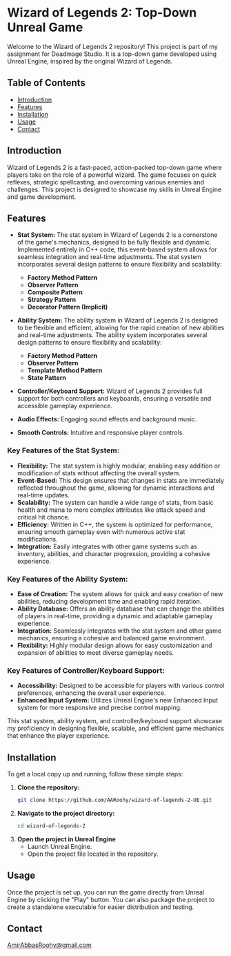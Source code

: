 # Wizard of Legends 2: Top-Down Unreal Game

Welcome to the Wizard of Legends 2 repository! This project is part of my assignment for Deadmage Studio. It is a top-down game developed using Unreal Engine, inspired by the original Wizard of Legends.

## Table of Contents

- [Introduction](#introduction)
- [Features](#features)
- [Installation](#installation)
- [Usage](#usage)
- [Contact](#contact)

## Introduction

Wizard of Legends 2 is a fast-paced, action-packed top-down game where players take on the role of a powerful wizard. The game focuses on quick reflexes, strategic spellcasting, and overcoming various enemies and challenges. This project is designed to showcase my skills in Unreal Engine and game development.

## Features

- **Stat System:** The stat system in Wizard of Legends 2 is a cornerstone of the game's mechanics, designed to be fully flexible and dynamic. Implemented entirely in C++ code, this event-based system allows for seamless integration and real-time adjustments. The stat system incorporates several design patterns to ensure flexibility and scalability:
   - **Factory Method Pattern**
   - **Observer Pattern**
   - **Composite Pattern**
   - **Strategy Pattern**
   - **Decorator Pattern (Implicit)**
  
- **Ability System:** The ability system in Wizard of Legends 2 is designed to be flexible and efficient, allowing for the rapid creation of new abilities and real-time adjustments. The ability system incorporates several design patterns to ensure flexibility and scalability:
   - **Factory Method Pattern**
   - **Observer Pattern**
   - **Template Method Pattern**
   - **State Pattern**
  
- **Controller/Keyboard Support:** Wizard of Legends 2 provides full support for both controllers and keyboards, ensuring a versatile and accessible gameplay experience.
- **Audio Effects:** Engaging sound effects and background music.
- **Smooth Controls:** Intuitive and responsive player controls.
  

### Key Features of the Stat System:

- **Flexibility:** The stat system is highly modular, enabling easy addition or modification of stats without affecting the overall system.
- **Event-Based:** This design ensures that changes in stats are immediately reflected throughout the game, allowing for dynamic interactions and real-time updates.
- **Scalability:** The system can handle a wide range of stats, from basic health and mana to more complex attributes like attack speed and critical hit chance.
- **Efficiency:** Written in C++, the system is optimized for performance, ensuring smooth gameplay even with numerous active stat modifications.
- **Integration:** Easily integrates with other game systems such as inventory, abilities, and character progression, providing a cohesive experience.


### Key Features of the Ability System:

- **Ease of Creation:** The system allows for quick and easy creation of new abilities, reducing development time and enabling rapid iteration.
- **Ability Database:** Offers an ability database that can change the abilities of players in real-time, providing a dynamic and adaptable gameplay experience.
- **Integration:** Seamlessly integrates with the stat system and other game mechanics, ensuring a cohesive and balanced game environment.
- **Flexibility:** Highly modular design allows for easy customization and expansion of abilities to meet diverse gameplay needs.


### Key Features of Controller/Keyboard Support:

- **Accessibility:** Designed to be accessible for players with various control preferences, enhancing the overall user experience.
- **Enhanced Input System:** Utilizes Unreal Engine's new Enhanced Input system for more responsive and precise control mapping.

This stat system, ability system, and controller/keyboard support showcase my proficiency in designing flexible, scalable, and efficient game mechanics that enhance the player experience.

## Installation

To get a local copy up and running, follow these simple steps:

1. **Clone the repository:**
   ```sh
   git clone https://github.com/AARoohy/wizard-of-legends-2-UE.git
   ```
2. **Navigate to the project directory:**
   ```sh
   cd wizard-of-legends-2
   ```
3. **Open the project in Unreal Engine**
   - Launch Unreal Engine.
   - Open the project file located in the repository.

## Usage
Once the project is set up, you can run the game directly from Unreal Engine by clicking the "Play" button. You can also package the project to create a standalone executable for easier distribution and testing.

## Contact
[AmirAbbasRoohy@gmail.com](mailto:amirabbasroohy@gmail.com)


